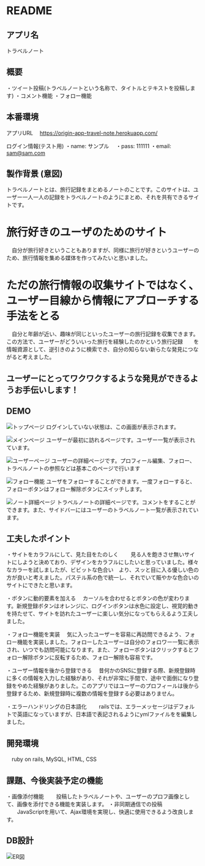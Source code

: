 # README


## アプリ名
トラベルノート



## 概要
・ツイート投稿(トラベルノートという名称で、タイトルとテキストを投稿します)
・コメント機能
・フォロー機能



## 本番環境

アプリURL
　https://origin-app-travel-note.herokuapp.com/

ログイン情報(テスト用)
・name: サンプル　
・pass: 111111
・email: sam@sam.com


## 製作背景 (意図)
 トラベルノートとは、旅行記録をまとめるノートのことです。このサイトは、ユーザー一人一人の記録をトラベルノートのようにまとめ、それを共有できるサイトです。

# 旅行好きのユーザのためのサイト
　自分が旅行好きということもありますが、同様に旅行が好きというユーザーのため、旅行情報を集める媒体を作ってみたいと思いました。

# ただの旅行情報の収集サイトではなく、ユーザー目線から情報にアプローチする手法をとる
　自分と年齢が近い、趣味が同じといったユーザーの旅行記録を収集できます。この方法で、ユーザーがどういいった旅行を経験したのかという旅行記録　　を情報資源として、逆引きのように検索でき、自分の知らない新らたな発見につながると考えました。

## ユーザーにとってワクワクするような発見ができるようお手伝いします！



## DEMO
![トップページ](https://gyazo.com/0331448159601d2cf38151c753684506)
ログインしていない状態は、この画面が表示されます。

![メインページ](https://gyazo.com/feed68c87c8949ea11e9eaa1a4f29d64)
ユーザーが最初に訪れるページです。ユーザー一覧が表示されています。

![ユーザーページ](https://gyazo.com/870f641032872dbfeb64284fffbd3213)
ユーザーの詳細ページです。プロフィール編集、フォロー、トラベルノートの参照などは基本このページで行います

![フォロー機能](https://gyazo.com/70e5cb7f2f96e4cdd3aad0f528cb3198)
ユーザをフォローすることができます。一度フォローすると、フォローボタンはフォロー解除ボタンにスイッチします。

![ノート詳細ページ](https://gyazo.com/8f347ac56775f2b6bac6a395913bea99)
トラベルノートの詳細ページです。コメントをすることができます。また、サイドバーにはユーザーのトラベルノート一覧が表示されています。



## 工夫したポイント

・サイトをカラフルにして、見た目をたのしく
　　見る人を飽きさせ無いサイトにしようと決めており、デザインをカラフルにしたいと思っていました。様々なカラーを試しましたが、ビビットな色合い　より、スッと目に入る優しい色の方が良いと考えました。パステル系の色で統一し、それでいて賑やかな色合いのサイトにできたと思います。

・ボタンに動的要素を加える
　カーソルを合わせるとボタンの色が変わります。新規登録ボタンはオレンジに、ログインボタンは水色に設定し、視覚的動きを持たせて、サイトを訪れたユーザーに楽しい気分になってもらえるよう工夫しました。

・フォロー機能を実装
　気に入ったユーザーを容易に再訪問できるよう、フォロー機能を実装しました。フォローしたユーザーは自分のフォロワー一覧に表示され、いつでも訪問可能になります。また、フォローボタンはクリックするとフォロー解除ボタンに反転するため、フォロー解除も容易です。

・ユーザー情報を後から登録できる
　昔何かのSNSに登録する際、新規登録時に多くの情報を入力した経験があり、それが非常に手間で、途中で面倒になり登録をやめた経験がありました。このアプリではユーザーのプロフィールは後から登録するため、新規登録時に複数の情報を登録する必要はありません。

・エラーハンドリングの日本語化
　　railsでは、エラーメッセージはデフォルトで英語になっていますが、日本語で表記されるようにymlファイルをを編集しました。



## 開発環境
　ruby on rails, MySQL, HTML, CSS


## 課題、今後実装予定の機能
・画像添付機能
　　投稿したトラベルノートや、ユーザーのプロフ画像として、画像を添付できる機能を実装します。
・非同期通信での投稿
　　JavaScriptを用いて、Ajax環境を実現し、快適に使用できるよう改良します。


## DB設計

![ER図](https://gyazo.com/8d3261aa8d6909ddd2999d1f3d90b830)


　








